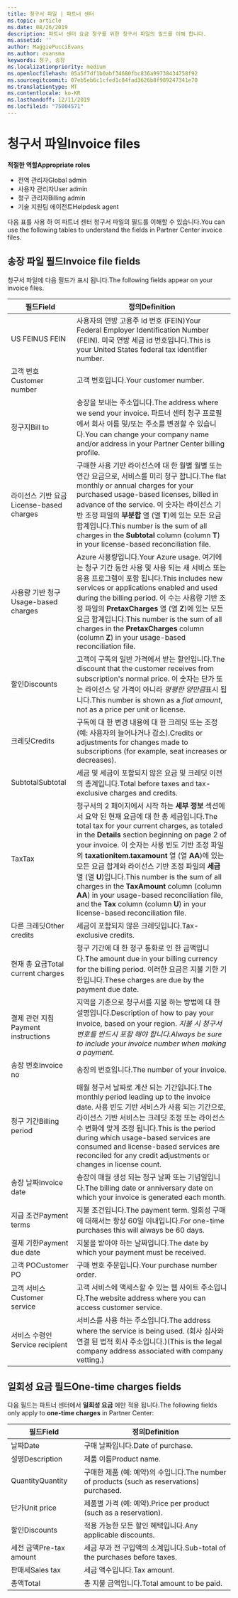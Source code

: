 ```yaml
---
title: 청구서 파일 | 파트너 센터
ms.topic: article
ms.date: 08/26/2019
description: 파트너 센터 요금 청구를 위한 청구서 파일의 필드를 이해 합니다.
ms.assetid: ''
author: MaggiePucciEvans
ms.author: evansma
keywords: 청구, 송장
ms.localizationpriority: medium
ms.openlocfilehash: 05a5f7df1b0abf34680fbc836a99738434758f92
ms.sourcegitcommit: 07eb5eb6c1cfed1c84fad3626b8f989247341e70
ms.translationtype: MT
ms.contentlocale: ko-KR
ms.lasthandoff: 12/11/2019
ms.locfileid: "75004571"
---
```

# <a name="invoice-files"></a><span data-ttu-id="29fdb-104">청구서 파일</span><span class="sxs-lookup"><span data-stu-id="29fdb-104">Invoice files</span></span>

<span data-ttu-id="29fdb-105">**적절한 역할**</span><span class="sxs-lookup"><span data-stu-id="29fdb-105">**Appropriate roles**</span></span>
-   <span data-ttu-id="29fdb-106">전역 관리자</span><span class="sxs-lookup"><span data-stu-id="29fdb-106">Global admin</span></span>
-   <span data-ttu-id="29fdb-107">사용자 관리자</span><span class="sxs-lookup"><span data-stu-id="29fdb-107">User admin</span></span>
-   <span data-ttu-id="29fdb-108">청구 관리자</span><span class="sxs-lookup"><span data-stu-id="29fdb-108">Billing admin</span></span>
-   <span data-ttu-id="29fdb-109">기술 지원팀 에이전트</span><span class="sxs-lookup"><span data-stu-id="29fdb-109">Helpdesk agent</span></span>

<span data-ttu-id="29fdb-110">다음 표를 사용 하 여 파트너 센터 청구서 파일의 필드를 이해할 수 있습니다.</span><span class="sxs-lookup"><span data-stu-id="29fdb-110">You can use the following tables to understand the fields in Partner Center invoice files.</span></span>

## <a name="invoice-file-fields"></a><span data-ttu-id="29fdb-111">송장 파일 필드</span><span class="sxs-lookup"><span data-stu-id="29fdb-111">Invoice file fields</span></span>

<span data-ttu-id="29fdb-112">청구서 파일에 다음 필드가 표시 됩니다.</span><span class="sxs-lookup"><span data-stu-id="29fdb-112">The following fields appear on your invoice files.</span></span>

| <span data-ttu-id="29fdb-113">필드</span><span class="sxs-lookup"><span data-stu-id="29fdb-113">Field</span></span> | <span data-ttu-id="29fdb-114">정의</span><span class="sxs-lookup"><span data-stu-id="29fdb-114">Definition</span></span> |
| ----- | ---------- |
| <span data-ttu-id="29fdb-115">US FEIN</span><span class="sxs-lookup"><span data-stu-id="29fdb-115">US FEIN</span></span> | <span data-ttu-id="29fdb-116">사용자의 연방 고용주 Id 번호 (FEIN)</span><span class="sxs-lookup"><span data-stu-id="29fdb-116">Your Federal Employer Identification Number (FEIN).</span></span> <span data-ttu-id="29fdb-117">미국 연방 세금 id 번호입니다.</span><span class="sxs-lookup"><span data-stu-id="29fdb-117">This is your United States federal tax identifier number.</span></span> |
| <span data-ttu-id="29fdb-118">고객 번호</span><span class="sxs-lookup"><span data-stu-id="29fdb-118">Customer number</span></span> | <span data-ttu-id="29fdb-119">고객 번호입니다.</span><span class="sxs-lookup"><span data-stu-id="29fdb-119">Your customer number.</span></span> |
| <span data-ttu-id="29fdb-120">청구지</span><span class="sxs-lookup"><span data-stu-id="29fdb-120">Bill to</span></span> | <span data-ttu-id="29fdb-121">송장을 보내는 주소입니다.</span><span class="sxs-lookup"><span data-stu-id="29fdb-121">The address where we send your invoice.</span></span> <span data-ttu-id="29fdb-122">파트너 센터 청구 프로필에서 회사 이름 및/또는 주소를 변경할 수 있습니다.</span><span class="sxs-lookup"><span data-stu-id="29fdb-122">You can change your company name and/or address in your Partner Center billing profile.</span></span> |
| <span data-ttu-id="29fdb-123">라이선스 기반 요금</span><span class="sxs-lookup"><span data-stu-id="29fdb-123">License-based charges</span></span> | <span data-ttu-id="29fdb-124">구매한 사용 기반 라이선스에 대 한 월별 월별 또는 연간 요금으로, 서비스를 미리 청구 합니다.</span><span class="sxs-lookup"><span data-stu-id="29fdb-124">The flat monthly or annual charges for your purchased usage-based licenses, billed in advance of the service.</span></span> <span data-ttu-id="29fdb-125">이 숫자는 라이선스 기반 조정 파일의 **부분합** 열 (열 **T**)에 있는 모든 요금 합계입니다.</span><span class="sxs-lookup"><span data-stu-id="29fdb-125">This number is the sum of all charges in the **Subtotal** column (column **T**) in your license-based reconciliation file.</span></span> |
| <span data-ttu-id="29fdb-126">사용량 기반 청구</span><span class="sxs-lookup"><span data-stu-id="29fdb-126">Usage-based charges</span></span> | <span data-ttu-id="29fdb-127">Azure 사용량입니다.</span><span class="sxs-lookup"><span data-stu-id="29fdb-127">Your Azure usage.</span></span> <span data-ttu-id="29fdb-128">여기에는 청구 기간 동안 사용 및 사용 되는 새 서비스 또는 응용 프로그램이 포함 됩니다.</span><span class="sxs-lookup"><span data-stu-id="29fdb-128">This includes new services or applications enabled and used during the billing period.</span></span> <span data-ttu-id="29fdb-129">이 수는 사용량 기반 조정 파일의 **PretaxCharges** 열 (열 **Z**)에 있는 모든 요금 합계입니다.</span><span class="sxs-lookup"><span data-stu-id="29fdb-129">This number is the sum of all charges in the **PretaxCharges** column (column **Z**) in your usage-based reconciliation file.</span></span> |
| <span data-ttu-id="29fdb-130">할인</span><span class="sxs-lookup"><span data-stu-id="29fdb-130">Discounts</span></span> | <span data-ttu-id="29fdb-131">고객이 구독의 일반 가격에서 받는 할인입니다.</span><span class="sxs-lookup"><span data-stu-id="29fdb-131">The discount that the customer receives from subscription's normal price.</span></span> <span data-ttu-id="29fdb-132">이 숫자는 단가 또는 라이선스 당 가격이 아니라 *평평한 양만큼*표시 됩니다.</span><span class="sxs-lookup"><span data-stu-id="29fdb-132">This number is shown as a *flat amount*, not as a price per unit or license.</span></span> |
| <span data-ttu-id="29fdb-133">크레딧</span><span class="sxs-lookup"><span data-stu-id="29fdb-133">Credits</span></span> | <span data-ttu-id="29fdb-134">구독에 대 한 변경 내용에 대 한 크레딧 또는 조정 (예: 사용자의 늘어나거나 감소).</span><span class="sxs-lookup"><span data-stu-id="29fdb-134">Credits or adjustments for changes made to subscriptions (for example, seat increases or decreases).</span></span> |
| <span data-ttu-id="29fdb-135">Subtotal</span><span class="sxs-lookup"><span data-stu-id="29fdb-135">Subtotal</span></span> | <span data-ttu-id="29fdb-136">세금 및 세금이 포함되지 않은 요금 및 크레딧 이전의 총계입니다.</span><span class="sxs-lookup"><span data-stu-id="29fdb-136">Total before taxes and tax-exclusive charges and credits.</span></span> |
| <span data-ttu-id="29fdb-137">Tax</span><span class="sxs-lookup"><span data-stu-id="29fdb-137">Tax</span></span> | <span data-ttu-id="29fdb-138">청구서의 2 페이지에서 시작 하는 **세부 정보** 섹션에서 요약 된 현재 요금에 대 한 총 세금입니다.</span><span class="sxs-lookup"><span data-stu-id="29fdb-138">The total tax for your current charges, as totaled in the **Details** section beginning on page 2 of your invoice.</span></span> <span data-ttu-id="29fdb-139">이 숫자는 사용 빈도 기반 조정 파일의 **taxationitem.taxamount** 열 (열 **AA**)에 있는 모든 요금 합계와 라이선스 기반 조정 파일의 **세금** 열 (열 **U**)입니다.</span><span class="sxs-lookup"><span data-stu-id="29fdb-139">This number is the sum of all charges in the **TaxAmount** column (column **AA**) in your usage-based reconciliation file, and the **Tax** column (column **U**) in your license-based reconciliation file.</span></span> |
| <span data-ttu-id="29fdb-140">다른 크레딧</span><span class="sxs-lookup"><span data-stu-id="29fdb-140">Other credits</span></span> | <span data-ttu-id="29fdb-141">세금이 포함되지 않은 크레딧입니다.</span><span class="sxs-lookup"><span data-stu-id="29fdb-141">Tax-exclusive credits.</span></span> |
| <span data-ttu-id="29fdb-142">현재 총 요금</span><span class="sxs-lookup"><span data-stu-id="29fdb-142">Total current charges</span></span> | <span data-ttu-id="29fdb-143">청구 기간에 대 한 청구 통화로 인 한 금액입니다.</span><span class="sxs-lookup"><span data-stu-id="29fdb-143">The amount due in your billing currency for the billing period.</span></span> <span data-ttu-id="29fdb-144">이러한 요금은 지불 기한 기한입니다.</span><span class="sxs-lookup"><span data-stu-id="29fdb-144">These charges are due by the payment due date.</span></span> |
| <span data-ttu-id="29fdb-145">결제 관련 지침</span><span class="sxs-lookup"><span data-stu-id="29fdb-145">Payment instructions</span></span> | <span data-ttu-id="29fdb-146">지역을 기준으로 청구서를 지불 하는 방법에 대 한 설명입니다.</span><span class="sxs-lookup"><span data-stu-id="29fdb-146">Description of how to pay your invoice, based on your region.</span></span> <span data-ttu-id="29fdb-147">*지불 시 청구서 번호를 반드시 포함 해야 합니다.*</span><span class="sxs-lookup"><span data-stu-id="29fdb-147">*Always be sure to include your invoice number when making a payment.*</span></span> |
| <span data-ttu-id="29fdb-148">송장 번호</span><span class="sxs-lookup"><span data-stu-id="29fdb-148">Invoice no</span></span> | <span data-ttu-id="29fdb-149">송장의 번호입니다.</span><span class="sxs-lookup"><span data-stu-id="29fdb-149">The number of your invoice.</span></span> |
| <span data-ttu-id="29fdb-150">청구 기간</span><span class="sxs-lookup"><span data-stu-id="29fdb-150">Billing period</span></span> | <span data-ttu-id="29fdb-151">매월 청구서 날짜로 계산 되는 기간입니다.</span><span class="sxs-lookup"><span data-stu-id="29fdb-151">The monthly period leading up to the invoice date.</span></span> <span data-ttu-id="29fdb-152">사용 빈도 기반 서비스가 사용 되는 기간으로, 라이선스 기반 서비스는 크레딧 조정 또는 라이선스 수 변화에 맞게 조정 됩니다.</span><span class="sxs-lookup"><span data-stu-id="29fdb-152">This is the period during which usage-based services are consumed and license-based services are reconciled for any credit adjustments or changes in license count.</span></span> |
| <span data-ttu-id="29fdb-153">송장 날짜</span><span class="sxs-lookup"><span data-stu-id="29fdb-153">Invoice date</span></span> | <span data-ttu-id="29fdb-154">송장이 매월 생성 되는 청구 날짜 또는 기념일입니다.</span><span class="sxs-lookup"><span data-stu-id="29fdb-154">The billing date or anniversary date on which your invoice is generated each month.</span></span> |
| <span data-ttu-id="29fdb-155">지급 조건</span><span class="sxs-lookup"><span data-stu-id="29fdb-155">Payment terms</span></span> | <span data-ttu-id="29fdb-156">지불 조건입니다.</span><span class="sxs-lookup"><span data-stu-id="29fdb-156">The payment term.</span></span> <span data-ttu-id="29fdb-157">일회성 구매에 대해서는 항상 60일 이내입니다.</span><span class="sxs-lookup"><span data-stu-id="29fdb-157">For one-time purchases this will always be 60 days.</span></span> |
| <span data-ttu-id="29fdb-158">결제 기한</span><span class="sxs-lookup"><span data-stu-id="29fdb-158">Payment due date</span></span> | <span data-ttu-id="29fdb-159">지불을 받아야 하는 날짜입니다.</span><span class="sxs-lookup"><span data-stu-id="29fdb-159">The date by which your payment must be received.</span></span> |
| <span data-ttu-id="29fdb-160">고객 PO</span><span class="sxs-lookup"><span data-stu-id="29fdb-160">Customer PO</span></span> | <span data-ttu-id="29fdb-161">구매 번호 주문입니다.</span><span class="sxs-lookup"><span data-stu-id="29fdb-161">Your purchase number order.</span></span> |
| <span data-ttu-id="29fdb-162">고객 서비스</span><span class="sxs-lookup"><span data-stu-id="29fdb-162">Customer service</span></span> | <span data-ttu-id="29fdb-163">고객 서비스에 액세스할 수 있는 웹 사이트 주소입니다.</span><span class="sxs-lookup"><span data-stu-id="29fdb-163">The website address where you can access customer service.</span></span> |
| <span data-ttu-id="29fdb-164">서비스 수령인</span><span class="sxs-lookup"><span data-stu-id="29fdb-164">Service recipient</span></span> | <span data-ttu-id="29fdb-165">서비스를 사용 하는 주소입니다.</span><span class="sxs-lookup"><span data-stu-id="29fdb-165">The address where the service is being used.</span></span> <span data-ttu-id="29fdb-166">(회사 심사와 연결 된 법적 회사 주소입니다.)</span><span class="sxs-lookup"><span data-stu-id="29fdb-166">(This is the legal company address associated with company vetting.)</span></span> |

## <a name="one-time-charges-fields"></a><span data-ttu-id="29fdb-167">일회성 요금 필드</span><span class="sxs-lookup"><span data-stu-id="29fdb-167">One-time charges fields</span></span>

<span data-ttu-id="29fdb-168">다음 필드는 파트너 센터에서 **일회성 요금** 에만 적용 됩니다.</span><span class="sxs-lookup"><span data-stu-id="29fdb-168">The following fields only apply to **one-time charges** in Partner Center:</span></span>

| <span data-ttu-id="29fdb-169">필드</span><span class="sxs-lookup"><span data-stu-id="29fdb-169">Field</span></span> | <span data-ttu-id="29fdb-170">정의</span><span class="sxs-lookup"><span data-stu-id="29fdb-170">Definition</span></span> |
| ----- | ---------- |
| <span data-ttu-id="29fdb-171">날짜</span><span class="sxs-lookup"><span data-stu-id="29fdb-171">Date</span></span> | <span data-ttu-id="29fdb-172">구매 날짜입니다.</span><span class="sxs-lookup"><span data-stu-id="29fdb-172">Date of purchase.</span></span> |
| <span data-ttu-id="29fdb-173">설명</span><span class="sxs-lookup"><span data-stu-id="29fdb-173">Description</span></span> | <span data-ttu-id="29fdb-174">제품 이름</span><span class="sxs-lookup"><span data-stu-id="29fdb-174">Product name.</span></span> |
| <span data-ttu-id="29fdb-175">Quantity</span><span class="sxs-lookup"><span data-stu-id="29fdb-175">Quantity</span></span> | <span data-ttu-id="29fdb-176">구매한 제품 (예: 예약)의 수입니다.</span><span class="sxs-lookup"><span data-stu-id="29fdb-176">The number of products (such as reservations) purchased.</span></span> |
| <span data-ttu-id="29fdb-177">단가</span><span class="sxs-lookup"><span data-stu-id="29fdb-177">Unit price</span></span> | <span data-ttu-id="29fdb-178">제품별 가격 (예: 예약).</span><span class="sxs-lookup"><span data-stu-id="29fdb-178">Price per product (such as a reservation).</span></span> |
| <span data-ttu-id="29fdb-179">할인</span><span class="sxs-lookup"><span data-stu-id="29fdb-179">Discounts</span></span> | <span data-ttu-id="29fdb-180">적용 가능한 모든 할인 혜택입니다.</span><span class="sxs-lookup"><span data-stu-id="29fdb-180">Any applicable discounts.</span></span> |
| <span data-ttu-id="29fdb-181">세전 금액</span><span class="sxs-lookup"><span data-stu-id="29fdb-181">Pre-tax amount</span></span> | <span data-ttu-id="29fdb-182">세금 부과 전 구입액의 소계입니다.</span><span class="sxs-lookup"><span data-stu-id="29fdb-182">Sub-total of the purchases before taxes.</span></span> |
| <span data-ttu-id="29fdb-183">판매세</span><span class="sxs-lookup"><span data-stu-id="29fdb-183">Sales tax</span></span> | <span data-ttu-id="29fdb-184">세금 액수입니다.</span><span class="sxs-lookup"><span data-stu-id="29fdb-184">Tax amount.</span></span> |
| <span data-ttu-id="29fdb-185">총액</span><span class="sxs-lookup"><span data-stu-id="29fdb-185">Total</span></span> | <span data-ttu-id="29fdb-186">총 지불 금액입니다.</span><span class="sxs-lookup"><span data-stu-id="29fdb-186">Total amount to be paid.</span></span> |
